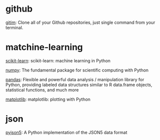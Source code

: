 # github

[gitim](https://github.com/muhasturk/gitim): Clone all of your Github repositories, just single command from your terminal.

# matchine-learning

[scikit-learn](https://github.com/scikit-learn/scikit-learn): scikit-learn: machine learning in Python

[numpy](https://github.com/numpy/numpy): The fundamental package for scientific computing with Python

[pandas](https://github.com/pandas-dev/pandas): Flexible and powerful data analysis / manipulation library for Python, providing labeled data structures similar to R data.frame objects, statistical functions, and much more

[matplotlib](https://github.com/matplotlib/matplotlib): matplotlib: plotting with Python

# json

[pyjson5](https://github.com/dpranke/pyjson5): A Python implementation of the JSON5 data format

